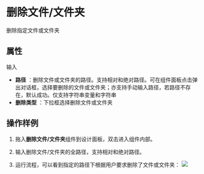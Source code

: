 # 删除文件/文件夹

删除指定文件或文件夹

## 属性

输入

- **路径** ：删除文件或文件夹的路径。支持相对和绝对路径。可在组件面板点击弹出对话框，选择要删除的文件或文件夹；亦支持手动输入路径，若路径不存在，默认成功。仅支持字符串变量和字符串
- **删除类型** ：下拉框选择删除文件或文件夹

## 操作样例
1. 拖入**删除文件/文件夹**组件到设计面板，双击进入组件内部。

2. 输入删除文件/文件夹的全路径，支持相对和绝对路径。

3. 运行流程，可以看到指定的路径下根据用户要求删除了文件或文件夹：
![](https://docimages.blob.core.chinacloudapi.cn/images/Activities/deleteFile.png)